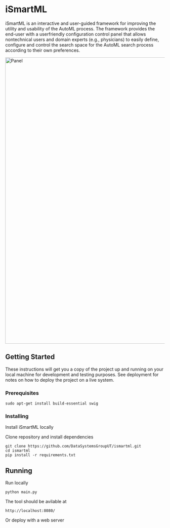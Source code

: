 # iSmartML

iSmartML is an interactive and user-guided framework for improving the utility and usability of the AutoML
process. The framework provides the end-user with a userfriendly configuration control panel that allows nontechnical 
users and domain experts (e.g., physicians) to easily define, configure and control the search
space for the AutoML search process according to
their own preferences.

<img width="905" alt="Panel" src="https://user-images.githubusercontent.com/8884249/68866376-fcbd2180-06fc-11ea-9a53-7e5a0fec5d7f.PNG">

## Getting Started

These instructions will get you a copy of the project up and running on your local machine for development and testing purposes. See deployment for notes on how to deploy the project on a live system.

### Prerequisites


```
sudo apt-get install build-essential swig
```

### Installing

Install iSmartML locally

Clone repository and install dependencies
```
git clone https://github.com/DataSystemsGroupUT/ismartml.git
cd ismartml
pip install -r requirements.txt 
```


## Running

Run locally
```
python main.py
```
The tool should be avilable at
```
http://localhost:8080/
```

Or deploy with a web server



